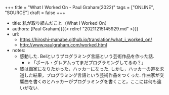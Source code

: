 +++
title = "What I Worked On - Paul Graham(2022)"
tags = ["ONLINE", "SOURCE"]
draft = false
+++

-   title: 私が取り組んだこと（What I Worked On）
-   authors: [Paul Graham]({{< relref "20211215145929.md" >}})
-   url:
    -   <https://hiroshi-manabe.github.io/translation/what_i_worked_on/>
    -   <http://www.paulgraham.com/worked.html>
-   notes:
    -   感動した. Belというプログラミング言語という芸術作品を作った話.
        -   &gt; 「ポール・グレアムってまだプログラミングしてるの？」
    -   彼は画家になりたかった，ハッカーになった. しかし，ハッカーの道を求道した結果，プログラミング言語という芸術作品をつくった. 作曲家が交響曲を書くのとハッカーがプログラミングを書くこと，ここには何も違いがない.
